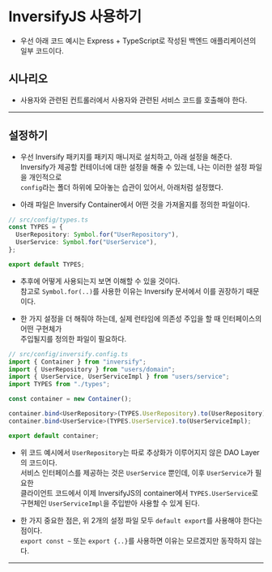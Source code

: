 # InversifyJS 사용하기

- 우선 아래 코드 예시는 Express + TypeScript로 작성된 백엔드 애플리케이션의 일부 코드이다.

<h2>시나리오</h2>

- 사용자와 관련된 컨트롤러에서 사용자와 관련된 서비스 코드를 호출해야 한다.

<hr/>

<h2>설정하기</h2>

- 우선 Inversify 패키지를 패키지 매니저로 설치하고, 아래 설정을 해준다.  
  Inversify가 제공할 컨테이너에 대한 설정을 해줄 수 있는데, 나는 이러한 설정 파일을 개인적으로  
  `config`라는 폴더 하위에 모아놓는 습관이 있어서, 아래처럼 설정했다.

- 아래 파일은 Inversify Container에서 어떤 것을 가져올지를 정의한 파일이다.

```ts
// src/config/types.ts
const TYPES = {
  UserRepository: Symbol.for("UserRepository"),
  UserService: Symbol.for("UserService"),
};

export default TYPES;
```

- 추후에 어떻게 사용되는지 보면 이해할 수 있을 것이다.  
  참고로 `Symbol.for(..)`를 사용한 이유는 Inversify 문서에서 이를 권장하기 때문이다.

- 한 가지 설정을 더 해줘야 하는데, 실제 런타임에 의존성 주입을 할 때 인터페이스의 어떤 구현체가  
  주입될지를 정의한 파일이 필요하다.

```ts
// src/config/inversify.config.ts
import { Container } from "inversify";
import { UserRepository } from "users/domain";
import { UserService, UserServiceImpl } from "users/service";
import TYPES from "./types";

const container = new Container();

container.bind<UserRepository>(TYPES.UserRepository).to(UserRepository);
container.bind<UserService>(TYPES.UserService).to(UserServiceImpl);

export default container;
```

- 위 코드 예시에서 `UserRepository`는 따로 추상화가 이루어지지 않은 DAO Layer의 코드이다.  
  서비스 인터페이스를 제공하는 것은 `UserService` 뿐인데, 이후 `UserService`가 필요한  
  클라이언트 코드에서 이제 InversifyJS의 container에서 `TYPES.UserService`로  
  구현체인 `UserServiceImpl`을 주입받아 사용할 수 있게 된다.

- 한 가지 중요한 점은, 위 2개의 설정 파일 모두 `default export`를 사용해야 한다는 점이다.  
  `export const ~` 또는 `export {..}`를 사용하면 이유는 모르겠지만 동작하지 않는다.

<hr/>

